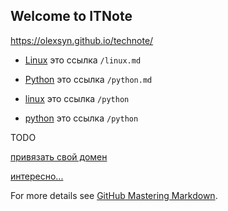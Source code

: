## Welcome to ITNote

https://olexsyn.github.io/technote/

- [Linux](/linux.md) это ссылка `/linux.md`
- [Python](/python.md) это ссылка `/python.md`

- [linux](./linux) это ссылка `/python`
- [python](./python) это ссылка `/python`

TODO

[привязать свой домен](https://info.nic.ua/blog/github-pages-website/)

[интересно...](https://andrdi.com/blog/byistroe-razvertyivanie-sajta-na-github-pages-s-pomoshhyu-generatora-staticheskogo-html-hugo.html)

For more details see [GitHub Mastering Markdown](https://guides.github.com/features/mastering-markdown/).
